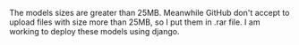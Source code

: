 The models sizes are greater than 25MB. Meanwhile GitHub don't accept to upload files with size more than 25MB, so I put them in .rar file.
I am working to deploy these models using django.
